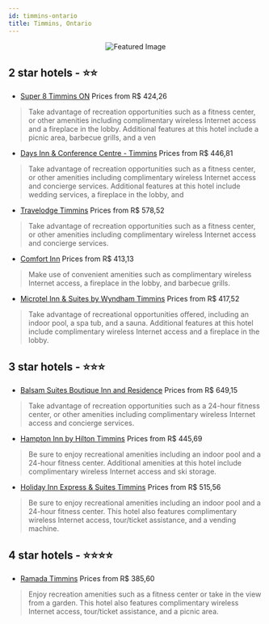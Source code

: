```yaml
---
id: timmins-ontario
title: Timmins, Ontario
---
```


<center><img src="https://i.travelapi.com/hotels/1000000/50000/40700/40628/f9376d0b_z.jpg" alt="Featured Image" /></center>


##  2 star hotels - ⭐️⭐️

-    [Super 8 Timmins ON](https://us.hurb.com/hotels/timmins/super-8-timmins-on-JNP-JP090921?cmp=18055) Prices from R$ 424,26
   > Take advantage of recreation opportunities such as a fitness center, or other amenities including complimentary wireless Internet access and a fireplace in the lobby. Additional features at this hotel include a picnic area, barbecue grills, and a ven
-    [Days Inn & Conference Centre - Timmins](https://us.hurb.com/hotels/timmins/days-inn-conference-centre-timmins-JNP-JP858323?cmp=18055) Prices from R$ 446,81
   > Take advantage of recreation opportunities such as a fitness center, or other amenities including complimentary wireless Internet access and concierge services. Additional features at this hotel include wedding services, a fireplace in the lobby, and
-    [Travelodge Timmins](https://us.hurb.com/hotels/timmins/travelodge-timmins-JNP-JP090922?cmp=18055) Prices from R$ 578,52
   > Take advantage of recreation opportunities such as a fitness center, or other amenities including complimentary wireless Internet access and concierge services.
-    [Comfort Inn](https://us.hurb.com/hotels/timmins/comfort-inn-JNP-JP071132?cmp=18055) Prices from R$ 413,13
   > Make use of convenient amenities such as complimentary wireless Internet access, a fireplace in the lobby, and barbecue grills.
-    [Microtel Inn & Suites by Wyndham Timmins](https://us.hurb.com/hotels/timmins/microtel-inn-suites-by-wyndham-timmins-JNP-JP999977?cmp=18055) Prices from R$ 417,52
   > Take advantage of recreational opportunities offered, including an indoor pool, a spa tub, and a sauna. Additional features at this hotel include complimentary wireless Internet access and a fireplace in the lobby.

##  3 star hotels - ⭐️⭐️⭐️

-    [Balsam Suites Boutique Inn and Residence](https://us.hurb.com/hotels/timmins/balsam-suites-boutique-inn-and-residence-JNP-JP907494?cmp=18055) Prices from R$ 649,15
   > Take advantage of recreation opportunities such as a 24-hour fitness center, or other amenities including complimentary wireless Internet access and concierge services.
-    [Hampton Inn by Hilton Timmins](https://us.hurb.com/hotels/timmins/hampton-inn-by-hilton-timmins-JNP-JP269567?cmp=18055) Prices from R$ 445,69
   > Be sure to enjoy recreational amenities including an indoor pool and a 24-hour fitness center. Additional amenities at this hotel include complimentary wireless Internet access and ski storage.
-    [Holiday Inn Express & Suites Timmins](https://us.hurb.com/hotels/timmins/holiday-inn-express-suites-timmins-JNP-JP855514?cmp=18055) Prices from R$ 515,56
   > Be sure to enjoy recreational amenities including an indoor pool and a 24-hour fitness center. This hotel also features complimentary wireless Internet access, tour/ticket assistance, and a vending machine.

##  4 star hotels - ⭐️⭐️⭐️⭐️

-    [Ramada Timmins](https://us.hurb.com/hotels/timmins/ramada-timmins-JNP-JP110354?cmp=18055) Prices from R$ 385,60
   > Enjoy recreation amenities such as a fitness center or take in the view from a garden. This hotel also features complimentary wireless Internet access, tour/ticket assistance, and a picnic area.
